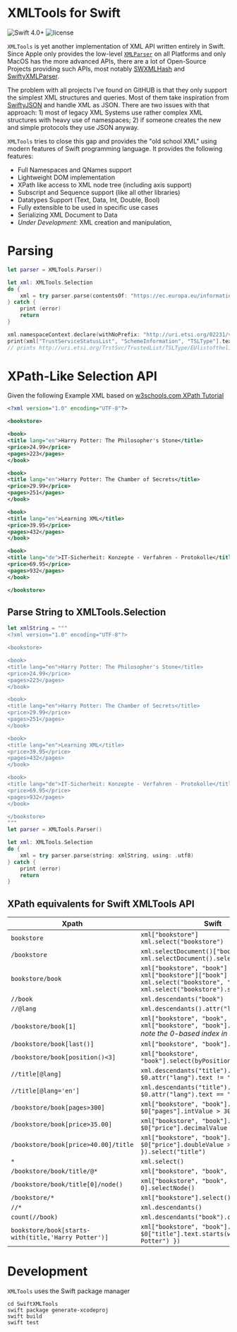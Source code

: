 # XMLTools for Swift

![Swift 4.0+](https://img.shields.io/badge/Swift-4.0+-orange.svg)
![license](https://img.shields.io/github/license/mashape/apistatus.svg)

```XMLTools``` is yet another implementation of XML API written entirely in Swift. Since Apple only provides the low-level [```XMLParser```](https://developer.apple.com/documentation/foundation/xmlparser)
on all Platforms and only MacOS has the more advanced APIs, there are a lot of Open-Source Projects providing such APIs, most notably [SWXMLHash](https://github.com/drmohundro/SWXMLHash) and [SwiftyXMLParser](https://github.com/yahoojapan/SwiftyXMLParser).

The problem with all projects I've found on GitHUB is that they only support the simplest XML structures and queries. Most of them take inspiration from [SwiftyJSON](https://github.com/SwiftyJSON/SwiftyJSON) and handle XML as JSON. There are two issues with that approach: 1) most of legacy XML Systems use rather complex XML structures with heavy use of namespaces; 2) if someone creates the new and simple protocols they use JSON anyway.

```XMLTools``` tries to close this gap and provides the "old school XML" using modern features of Swift programming language. It provides the following features:

* Full Namespaces and QNames support
* Lightweight DOM implementation
* XPath like access to XML node tree (including axis support)
* Subscript and Sequence support (like all other libraries)
* Datatypes Support (Text, Data, Int, Double, Bool)
* Fully extensible to be used in specific use cases
* Serializing XML Document to Data
* _Under Development_: XML creation and manipulation,

# Parsing
```swift
let parser = XMLTools.Parser()

let xml: XMLTools.Selection
do {
    xml = try parser.parse(contentsOf: "https://ec.europa.eu/information_society/policy/esignature/trusted-list/tl-mp.xml")
} catch {
    print (error)
    return
}

xml.namespaceContext.declare(withNoPrefix: "http://uri.etsi.org/02231/v2#")
print(xml["TrustServiceStatusList", "SchemeInformation", "TSLType"].text)
// prints http://uri.etsi.org/TrstSvc/TrustedList/TSLType/EUlistofthelists

```

# XPath-Like Selection API

Given the following Example XML based on [w3schools.com XPath Tutorial](https://www.w3schools.com/xml/xpath_syntax.asp)
```xml
<?xml version="1.0" encoding="UTF-8"?>

<bookstore>

<book>
<title lang="en">Harry Potter: The Philosopher's Stone</title>
<price>24.99</price>
<pages>223</pages>
</book>

<book>
<title lang="en">Harry Potter: The Chamber of Secrets</title>
<price>29.99</price>
<pages>251</pages>
</book>

<book>
<title lang="en">Learning XML</title>
<price>39.95</price>
<pages>432</pages>
</book>

<book>
<title lang="de">IT-Sicherheit: Konzepte - Verfahren - Protokolle</title>
<price>69.95</price>
<pages>932</pages>
</book>

</bookstore>
```

## Parse String to XMLTools.Selection
```swift
let xmlString = """
<?xml version="1.0" encoding="UTF-8"?>

<bookstore>

<book>
<title lang="en">Harry Potter: The Philosopher's Stone</title>
<price>24.99</price>
<pages>223</pages>
</book>

<book>
<title lang="en">Harry Potter: The Chamber of Secrets</title>
<price>29.99</price>
<pages>251</pages>
</book>

<book>
<title lang="en">Learning XML</title>
<price>39.95</price>
<pages>432</pages>
</book>

<book>
<title lang="de">IT-Sicherheit: Konzepte - Verfahren - Protokolle</title>
<price>69.95</price>
<pages>932</pages>
</book>

</bookstore>
"""
let parser = XMLTools.Parser()

let xml: XMLTools.Selection
do {
    xml = try parser.parse(string: xmlString, using: .utf8)
} catch {
    print (error)
    return
}
```

## XPath equivalents for Swift XMLTools API


| Xpath | Swift |
|-------|-------|
| ```bookstore``` | ```xml["bookstore"]```<br/>```xml.select("bookstore")```|
| ```/bookstore``` | ```xml.selectDocument()["bookstore"]```<br/>```xml.selectDocument().select("bookstore")```|
| ```bookstore/book``` |```xml["bookstore", "book"]```<br/>```xml["bookstore"]["book"]```<br/>```xml.select("bookstore", "book")```<br/>```xml.select("bookstore").select("book")```|
| ```//book``` | ```xml.descendants("book")```|
| ```//@lang``` | ```xml.descendants().attr("lang")``` |
| ```/bookstore/book[1]``` |```xml["bookstore", "book", 0]```<br/>```xml["bookstore", "book"].item(0)```<br/>*note the 0-based index in Swift* |
| ```/bookstore/book[last()]``` | ```xml["bookstore", "book"].last()```|
| ```/bookstore/book[position()<3]```| ```xml["bookstore", "book"].select(byPosition: { $0 < 2 })```|
| ```//title[@lang]```| ```xml.descendants("title").select({ $0.attr("lang").text != "" })```|
| ```//title[@lang='en']```| ```xml.descendants("title").select({ $0.attr("lang").text == "en" })```|
| ```/bookstore/book[pages>300]```| ```xml["bookstore", "book"].select({ $0["pages"].intValue > 300 })```|
| ```/bookstore/book[price>35.00]```| ```xml["bookstore", "book"].select({ $0["price"].decimalValue > 35 })```|
| ```/bookstore/book[price>40.00]/title```| ```xml["bookstore", "book"].select({ $0["price"].doubleValue > 40 }).select("title")```|
| ```*```| ```xml.select()```|
| ```/bookstore/book/title/@*```| ```xml["bookstore", "book", "title"].attr()```|
| ```/bookstore/book/title[0]/node()```| ```xml["bookstore", "book", "title", 0].selectNode()```|
| ```/bookstore/*```| ```xml["bookstore"].select()```|
| ```//*```| ```xml.descendants()```|
| ```count(//book)```| ```xml.descendants("book").count```|
| ```bookstore/book[starts-with(title,'Harry Potter')]```| ```xml["bookstore", "book"].select({ $0["title"].text.starts(with: "Harry Potter") })```|

# Development

```XMLTools``` uses the Swift package manager
```
cd SwiftXMLTools
swift package generate-xcodeproj
swift build
swift test
```
